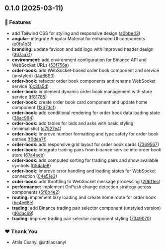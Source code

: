 ## 0.1.0 (2025-03-11)

### 🚀 Features

- add Tailwind CSS for styling and responsive design ([a0bbe43](https://github.com/attilacsanyi/binance-pulse/commit/a0bbe43))
- **angular:** integrate Angular Material for enhanced UI components ([e0fa1b3](https://github.com/attilacsanyi/binance-pulse/commit/e0fa1b3))
- **branding:** update favicon and add logo with improved header design ([307aa71](https://github.com/attilacsanyi/binance-pulse/commit/307aa71))
- **environment:** add environment configuration for Binance API and WebSocket URLs ([53f756a](https://github.com/attilacsanyi/binance-pulse/commit/53f756a))
- **order-book:** add WebSocket-based order book component and service (unstyled) ([f4a6693](https://github.com/attilacsanyi/binance-pulse/commit/f4a6693))
- **order-book:** refactor order book components and rename WebSocket service ([6c3fa5d](https://github.com/attilacsanyi/binance-pulse/commit/6c3fa5d))
- **order-book:** implement dynamic order book management with store service ([ff81785](https://github.com/attilacsanyi/binance-pulse/commit/ff81785))
- **order-book:** create order book card component and update home component ([12d7dcf](https://github.com/attilacsanyi/binance-pulse/commit/12d7dcf))
- **order-book:** add conditional rendering for order book data loading state ([38ac984](https://github.com/attilacsanyi/binance-pulse/commit/38ac984))
- **order-book:** add tables for bids and asks with basic styling (minimalistic) ([c7527e4](https://github.com/attilacsanyi/binance-pulse/commit/c7527e4))
- **order-book:** improve number formatting and type safety for order book entries ([f0dea7f](https://github.com/attilacsanyi/binance-pulse/commit/f0dea7f))
- **order-book:** add responsive grid layout for order book cards ([7369567](https://github.com/attilacsanyi/binance-pulse/commit/7369567))
- **order-book:** integrate trading pairs from binance service into order book store ([67a4eeb](https://github.com/attilacsanyi/binance-pulse/commit/67a4eeb))
- **order-book:** add computed sorting for trading pairs and show available symbols ([054afe8](https://github.com/attilacsanyi/binance-pulse/commit/054afe8))
- **order-book:** improve error handling and loading states for WebSocket connection ([04e51e3](https://github.com/attilacsanyi/binance-pulse/commit/04e51e3))
- **order-book:** add throttling to WebSocket message processing ([206f1ec](https://github.com/attilacsanyi/binance-pulse/commit/206f1ec))
- **performance:** implement OnPush change detection strategy across components ([6f6b4e2](https://github.com/attilacsanyi/binance-pulse/commit/6f6b4e2))
- **routing:** implement lazy loading and create home route for order book ([bc4e68e](https://github.com/attilacsanyi/binance-pulse/commit/bc4e68e))
- **trading:** add Binance trading pair selector component (unstyled version) ([d6dac69](https://github.com/attilacsanyi/binance-pulse/commit/d6dac69))
- **trading:** improve trading pair selector component styling ([7349070](https://github.com/attilacsanyi/binance-pulse/commit/7349070))

### ❤️ Thank You

- Attila Csanyi @attilacsanyi